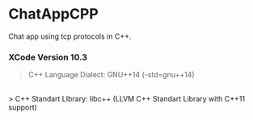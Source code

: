 # ChatAppCPP
Chat app using tcp protocols in C++.
<br>
### XCode Version 10.3
> C++ Language Dialect: GNU++14 (-std=gnu++14) 
<br>
> C++ Standart LIbrary: libc++ (LLVM C++ Standart Library with C++11 support)

